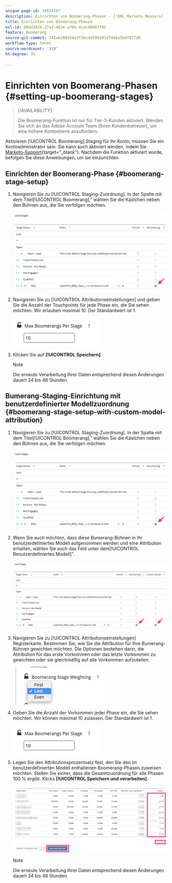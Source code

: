 ```yaml
---
unique-page-id: 18874767
description: Einrichten von Boomerang-Phasen - [!DNL Marketo Measure]
title: Einrichten von Boomerang-Phasen
exl-id: 00dd2826-27a3-462e-a70e-4cec90d07f92
feature: Boomerang
source-git-commit: 741ab20845de2f3bcde589291d7446a5b4f877d8
workflow-type: tm+mt
source-wordcount: '319'
ht-degree: 3%

---
```


# Einrichten von Boomerang-Phasen {#setting-up-boomerang-stages}

>[!AVAILABILITY]
>
>Die Boomerang-Funktion ist nur für Tier-3-Kunden aktiviert. Wenden Sie sich an das Adobe Account Team (Ihren Kundenbetreuer), um eine höhere Kontoebene anzufordern.

Aktivieren [!UICONTROL Boomerang] Staging für Ihr Konto, müssen Sie ein Kontoadministrator sein. Sie kann auch aktiviert werden, indem Sie [Marketo-Support](https://nation.marketo.com/t5/support/ct-p/Support){target="_blank"}. Nachdem die Funktion aktiviert wurde, befolgen Sie diese Anweisungen, um sie einzurichten.

## Einrichten der Boomerang-Phase {#boomerang-stage-setup}

1. Navigieren Sie zu [!UICONTROL Staging-Zuordnung]. In der Spalte mit dem Titel[!UICONTROL Boomerang],&quot; wählen Sie die Kästchen neben den Bühnen aus, die Sie verfolgen möchten.

   ![](assets/1-2.png)

1. Navigieren Sie zu [!UICONTROL Attributionseinstellungen] und geben Sie die Anzahl der Touchpoints für jede Phase ein, die Sie sehen möchten. Wir erlauben maximal 10. Der Standardwert ist 1.

   ![](assets/2-2.png)

1. Klicken Sie auf **[!UICONTROL Speichern]**.

   >[!NOTE]
   >
   >Die erneute Verarbeitung Ihrer Daten entsprechend diesen Änderungen dauert 24 bis 48 Stunden.

## Bumerang-Staging-Einrichtung mit benutzerdefinierter Modellzuordnung {#boomerang-stage-setup-with-custom-model-attribution}

1. Navigieren Sie zu [!UICONTROL Staging-Zuordnung]. In der Spalte mit dem Titel[!UICONTROL Boomerang],&quot; wählen Sie die Kästchen neben den Bühnen aus, die Sie verfolgen möchten.

   ![](assets/3-1.png)

1. Wenn Sie auch möchten, dass diese Bumerang-Bühnen in Ihr benutzerdefiniertes Modell aufgenommen werden und eine Attribution erhalten, wählen Sie auch das Feld unter dem[!UICONTROL Benutzerdefiniertes Modell]&quot;.

   ![](assets/4-1.png)

1. Navigieren Sie zu [!UICONTROL Attributionseinstellungen] Registerkarte. Bestimmen Sie, wie Sie die Attribution für Ihre Bumerang-Bühnen gewichten möchten. Die Optionen bestehen darin, die Attribution für das erste Vorkommen oder das letzte Vorkommen zu gewichten oder sie gleichmäßig auf alle Vorkommen aufzuteilen.

   ![](assets/5-1.png)

1. Geben Sie die Anzahl der Vorkommen jeder Phase ein, die Sie sehen möchten. Wir können maximal 10 zulassen. Der Standardwert ist 1.

   ![](assets/6-1.png)

1. Legen Sie den Attributionsprozentsatz fest, den Sie den im benutzerdefinierten Modell enthaltenen Boomerang-Phasen zuweisen möchten. Stellen Sie sicher, dass die Gesamtzuordnung für alle Phasen 100 % ergibt. Klicks **[!UICONTROL Speichern und verarbeiten]**.

   ![](assets/7-1.png)

   >[!NOTE]
   >
   >Die erneute Verarbeitung Ihrer Daten entsprechend diesen Änderungen dauert 24 bis 48 Stunden.
